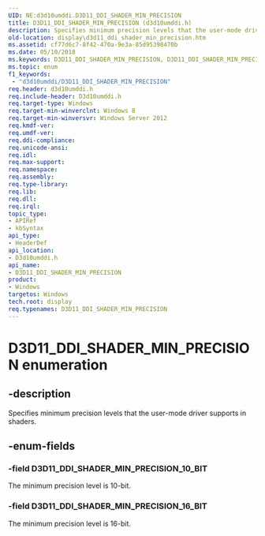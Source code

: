 ```yaml
---
UID: NE:d3d10umddi.D3D11_DDI_SHADER_MIN_PRECISION
title: D3D11_DDI_SHADER_MIN_PRECISION (d3d10umddi.h)
description: Specifies minimum precision levels that the user-mode driver supports in shaders.
old-location: display\d3d11_ddi_shader_min_precision.htm
ms.assetid: cf77d6c7-8f42-470a-9e3a-85d95398470b
ms.date: 05/10/2018
ms.keywords: D3D11_DDI_SHADER_MIN_PRECISION, D3D11_DDI_SHADER_MIN_PRECISION enumeration [Display Devices], D3D11_DDI_SHADER_MIN_PRECISION_10_BIT, D3D11_DDI_SHADER_MIN_PRECISION_16_BIT, d3d10umddi/D3D11_DDI_SHADER_MIN_PRECISION, d3d10umddi/D3D11_DDI_SHADER_MIN_PRECISION_10_BIT, d3d10umddi/D3D11_DDI_SHADER_MIN_PRECISION_16_BIT, display.d3d11_ddi_shader_min_precision
ms.topic: enum
f1_keywords:
 - "d3d10umddi/D3D11_DDI_SHADER_MIN_PRECISION"
req.header: d3d10umddi.h
req.include-header: D3d10umddi.h
req.target-type: Windows
req.target-min-winverclnt: Windows 8
req.target-min-winversvr: Windows Server 2012
req.kmdf-ver: 
req.umdf-ver: 
req.ddi-compliance: 
req.unicode-ansi: 
req.idl: 
req.max-support: 
req.namespace: 
req.assembly: 
req.type-library: 
req.lib: 
req.dll: 
req.irql: 
topic_type:
- APIRef
- kbSyntax
api_type:
- HeaderDef
api_location:
- D3d10umddi.h
api_name:
- D3D11_DDI_SHADER_MIN_PRECISION
product:
- Windows
targetos: Windows
tech.root: display
req.typenames: D3D11_DDI_SHADER_MIN_PRECISION
---
```


# D3D11_DDI_SHADER_MIN_PRECISION enumeration


## -description


Specifies minimum precision levels that the user-mode driver supports in shaders.


## -enum-fields




### -field D3D11_DDI_SHADER_MIN_PRECISION_10_BIT

The minimum precision level is 10-bit.


### -field D3D11_DDI_SHADER_MIN_PRECISION_16_BIT

The minimum precision level is 16-bit.

